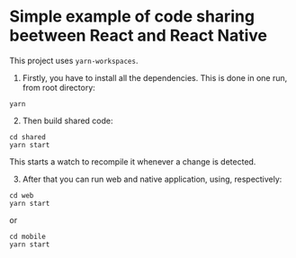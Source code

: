 # Simple example of code sharing beetween React and React Native

This project uses `yarn-workspaces`.

1. Firstly, you have to install all the dependencies. This is done in one run, from root directory:

```
yarn
```

2. Then build shared code:

```
cd shared
yarn start
```

This starts a watch to recompile it whenever a change is detected.

3. After that you can run web and native application, using, respectively:

```
cd web
yarn start
```

or

```
cd mobile
yarn start
```
